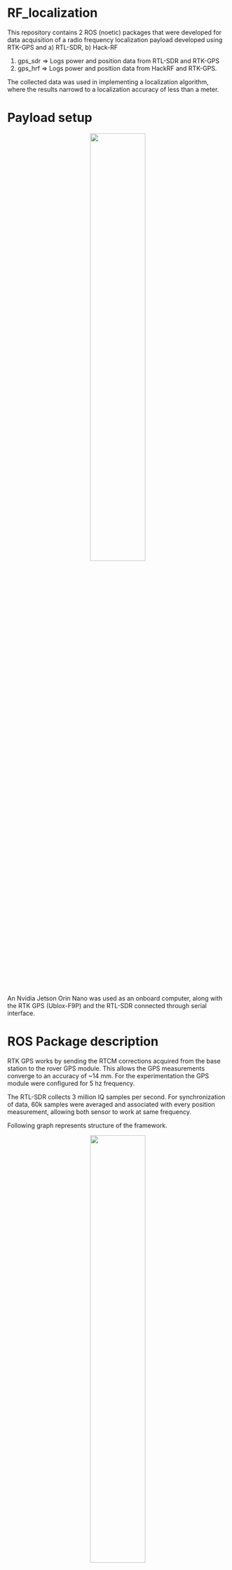 # RF_localization

This repository contains 2 ROS (noetic) packages that were developed for data acquisition of a radio frequency localization payload developed using RTK-GPS and a) RTL-SDR, b) Hack-RF

1) gps_sdr => Logs power and position data from RTL-SDR and RTK-GPS
2) gps_hrf => Logs power and position data from HackRF and RTK-GPS.

The collected data was used in implementing a localization algorithm, where the results narrowd to a localization accuracy of less than a meter.

# Payload setup
<div align="center">
    <image src = "images/Drone_with_payload.jpeg", width="50%" />
</div>


An Nvidia Jetson Orin Nano was used as an onboard computer, along with the RTK GPS (Ublox-F9P) and the RTL-SDR connected through serial interface.    

# ROS Package description

RTK GPS works by sending the RTCM corrections acquired from the base station to the rover GPS module. This allows the GPS measurements converge to an accuracy of ~14 mm. For the experimentation the GPS module were configured for 5 hz frequency. 

The RTL-SDR collects 3 million IQ samples per second. For synchronization of data, 60k samples were averaged and associated with every position measurement, allowing both sensor to work at same frequency.

Following graph represents structure of the framework. 

<div align="center">
    <image src="images/RQT_graph.png", width="50%" />
</div>

The RTK node reads the RTCM corrections from the radio connected to the base station and passes it to the rover module to get position data. The position data is poblished to 'relative_pos' topic by 'gps_node'.

The 'sdr_node' node averages the I & Q samples received and publishes it to 'sdr_power' topic. 

Receiving node - collects timestamped data from both of the above topics, time-synchronizes it and logs it to csv file.

<div align="center">
    <image src="images/3D_pos_error.jpg", width="45%">
</div>

The above figures shows test data where the RF source was located to an accuracy of less than a meter. The trajecotry implemented was to have multiple passes through and near the RF source making the localization more robust. 

This setup allowed efficient data acquisition with time synchronization of <0.1 second.
 
